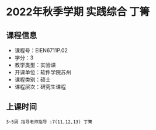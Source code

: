 # 2022年秋季学期 实践综合 丁箐






## 课程信息

- 课程号：EIEN6711P.02
- 学分：3
- 教学类型：实验课
- 开课单位：软件学院苏州
- 课程类别：硕士
- 课程层次：研究生课程

## 上课时间

```
3~5周 指导老师指导 :7(11,12,13) 丁箐
```

